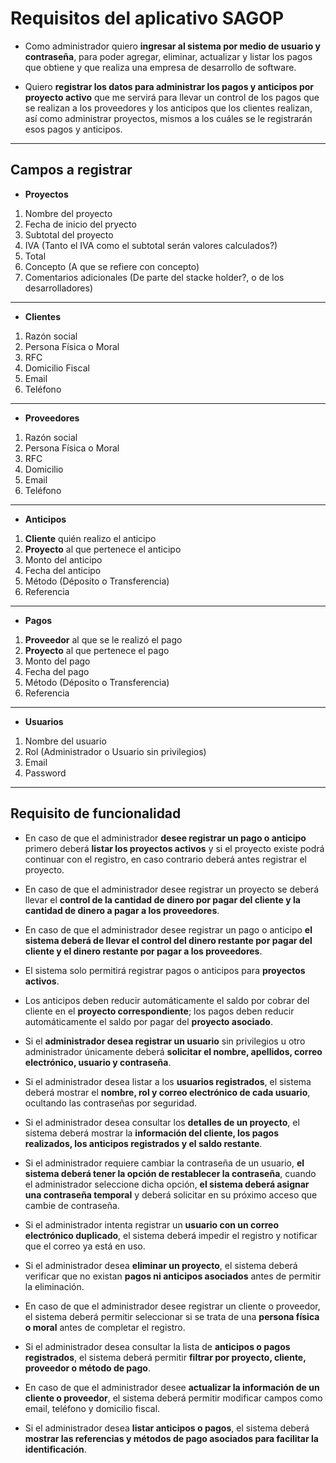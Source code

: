 # Requisitos del aplicativo SAGOP
- Como administrador quiero __ingresar al sistema por medio de usuario y contraseña__, para
poder agregar, eliminar, actualizar y listar los pagos que obtiene y que realiza una empresa
de desarrollo de software.

- Quiero __registrar los datos para administrar los pagos y anticipos por proyecto activo__ que me
servirá para llevar un control de los pagos que se realizan a los proveedores y los anticipos
que los clientes realizan, así como administrar proyectos, mismos a los cuáles se le registrarán
esos pagos y anticipos.

---
## Campos a registrar
* __Proyectos__
1. Nombre del proyecto
1. Fecha de inicio del pryecto
1. Subtotal del proyecto 
1. IVA                  (Tanto el IVA como el subtotal serán valores calculados?)
1. Total
1. Concepto (A que se refiere con concepto)
1. Comentarios adicionales (De parte del stacke holder?, o de los desarrolladores)
---
* __Clientes__
1. Razón social
1. Persona Física o Moral
1. RFC
1. Domicilio Fiscal
1. Email
1. Teléfono
---
* __Proveedores__
1. Razón social
1. Persona Física o Moral
1. RFC
1. Domicilio
1. Email
1. Teléfono
---
* __Anticipos__
1. __Cliente__ quién realizo el anticipo
1. __Proyecto__ al que pertenece el anticipo
1. Monto del anticipo
1. Fecha del anticipo
1. Método (Déposito o Transferencia)
1. Referencia
---
* __Pagos__
1. __Proveedor__ al que se le realizó el pago
1. __Proyecto__ al que pertenece el pago
1. Monto del pago
1. Fecha del pago
1. Método (Déposito o Transferencia)
1. Referencia
---
* __Usuarios__
1. Nombre del usuario
1. Rol (Administrador o Usuario sin privilegios)
1. Email
1. Password

---
## Requisito de funcionalidad

* En caso de que el administrador __desee registrar un pago o anticipo__ primero deberá __listar los proyectos activos__ y si el proyecto existe podrá continuar con el registro, en caso contrario deberá antes registrar el proyecto.

* En caso de que el administrador desee registrar un proyecto se deberá llevar el __control de la cantidad de dinero por pagar del cliente y la cantidad de dinero a pagar a los proveedores__.

* En caso de que el administrador desee registrar un pago o anticipo __el sistema deberá de llevar el control del dinero restante por pagar del cliente y el dinero restante por pagar a los proveedores__.

* El sistema solo permitirá registrar pagos o anticipos para __proyectos activos__.

* Los anticipos deben reducir automáticamente el saldo por cobrar del cliente en el __proyecto correspondiente__; los pagos deben reducir automáticamente el saldo por pagar del __proyecto asociado__.

* Si el __administrador desea registrar un usuario__ sin privilegios u otro administrador únicamente deberá __solicitar el nombre, apellidos, correo electrónico, usuario y contraseña__.

* Si el administrador desea listar a los __usuarios registrados__, el sistema deberá mostrar el __nombre, rol y correo electrónico de cada usuario__, ocultando las contraseñas por seguridad.

* Si el administrador desea consultar los __detalles de un proyecto__, el sistema deberá mostrar la __información del cliente, los pagos realizados, los anticipos registrados y el saldo restante__.

* Si el administrador requiere cambiar la contraseña de un usuario, __el sistema deberá tener la opción de restablecer la contraseña__, cuando el administrador seleccione dicha opción, __el sistema deberá asignar una contraseña temporal__ y deberá solicitar en su próximo acceso que cambie de contraseña.

* Si el administrador intenta registrar un __usuario con un correo electrónico duplicado__, el sistema deberá impedir el registro y notificar que el correo ya está en uso.

* Si el administrador desea __eliminar un proyecto__, el sistema deberá verificar que no existan __pagos ni anticipos asociados__ antes de permitir la eliminación.

* En caso de que el administrador desee registrar un cliente o proveedor, el sistema deberá permitir seleccionar si se trata de una __persona física o moral__ antes de completar el registro.

*   Si el administrador desea consultar la lista de __anticipos o pagos registrados__, el sistema deberá permitir __filtrar por proyecto, cliente, proveedor o método de pago__.

*   En caso de que el administrador desee __actualizar la información de un cliente o proveedor__, el sistema deberá permitir modificar campos como email, teléfono y domicilio fiscal.

*   Si el administrador desea __listar anticipos o pagos__, el sistema deberá __mostrar las referencias y métodos de pago asociados para facilitar la identificación__.


  
